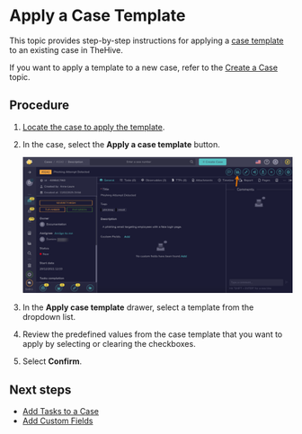 # Apply a Case Template

<!-- md:permission `manageCase/update` -->

This topic provides step-by-step instructions for applying a [case template](../../organization/configure-organization/manage-templates/case-templates/about-case-templates.md) to an existing case in TheHive.

If you want to apply a template to a new case, refer to the [Create a Case](create-a-new-case.md) topic.

<h2>Procedure</h2>

1. [Locate the case to apply the template](../cases/search-for-cases/find-a-case.md).

2. In the case, select the **Apply a case template** button.

    ![Apply a case template](/thehive/images/user-guides/analyst-corner/cases/apply-a-case-template.png)

3. In the **Apply case template** drawer, select a template from the dropdown list.

4. Review the predefined values from the case template that you want to apply by selecting or clearing the checkboxes.

5. Select **Confirm**.

<h2>Next steps</h2>

* [Add Tasks to a Case](add-tasks-to-a-case.md)
* [Add Custom Fields](../cases/custom-fields/add-custom-fields.md)